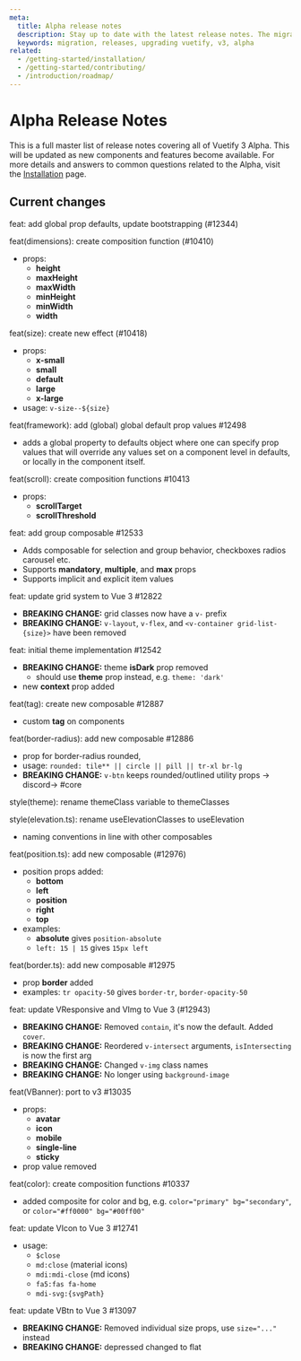 ```yaml
---
meta:
  title: Alpha release notes
  description: Stay up to date with the latest release notes. The migration guides will also help you migrate applications though major releases.
  keywords: migration, releases, upgrading vuetify, v3, alpha
related:
  - /getting-started/installation/
  - /getting-started/contributing/
  - /introduction/roadmap/
---
```


# Alpha Release Notes

This is a full master list of release notes covering all of Vuetify 3 Alpha. This will be updated as new components and features become available. For more details and answers to common questions related to the Alpha, visit the [Installation](/getting-started/installation/) page.

## Current changes

feat: add global prop defaults, update bootstrapping (#12344)

feat(dimensions): create composition function (#10410)

- props:
  - **height**
  - **maxHeight**
  - **maxWidth**
  - **minHeight**
  - **minWidth**
  - **width**

feat(size): create new effect (#10418)

- props:
  - **x-small**
  - **small**
  - **default**
  - **large**
  - **x-large**
- usage: `v-size--${size}`

feat(framework): add (global) global default prop values #12498

- adds a global property to defaults object where one can specify prop values that will override any values set on a component level in defaults, or locally in the component itself.

feat(scroll): create composition functions #10413

- props:
  - **scrollTarget**
  - **scrollThreshold**

feat: add group composable #12533

- Adds composable for selection and group behavior, checkboxes radios carousel etc.
- Supports **mandatory**, **multiple**, and **max** props
- Supports implicit and explicit item values

feat: update grid system to Vue 3 #12822

- **BREAKING CHANGE:** grid classes now have a `v-` prefix
- **BREAKING CHANGE:** `v-layout`, `v-flex`, and `<v-container grid-list-{size}>` have been removed

feat: initial theme implementation #12542

- **BREAKING CHANGE:** theme **isDark** prop removed
  - should use **theme** prop instead, e.g. `theme: 'dark'`
- new **context** prop added

feat(tag): create new composable #12887

- custom **tag** on components

feat(border-radius): add new composable #12886

- prop for border-radius rounded,
- usage: `rounded: tile** || circle || pill || tr-xl br-lg`
- **BREAKING CHANGE:** `v-btn` keeps rounded/outlined utility props -> discord-> #core

style(theme): rename themeClass variable to themeClasses

style(elevation.ts): rename useElevationClasses to useElevation

- naming conventions in line with other composables

feat(position.ts): add new composable (#12976)

- position props added:
  - **bottom**
  - **left**
  - **position**
  - **right**
  - **top**
- examples:
  - **absolute** gives `position-absolute`
  - `left: 15 | 15` gives `15px left`

feat(border.ts): add new composable #12975

- prop **border** added
- examples: `tr opacity-50` gives `border-tr`, `border-opacity-50`

feat: update VResponsive and VImg to Vue 3 (#12943)

- **BREAKING CHANGE:** Removed `contain`, it's now the default. Added `cover`.
- **BREAKING CHANGE:** Reordered `v-intersect` arguments, `isIntersecting` is now the first arg
- **BREAKING CHANGE:** Changed `v-img` class names
- **BREAKING CHANGE:** No longer using `background-image`

feat(VBanner): port to v3 #13035

- props:
  - **avatar**
  - **icon**
  - **mobile**
  - **single-line**
  - **sticky**
- prop value removed

feat(color): create composition functions #10337

- added composite for color and bg, e.g. `color="primary" bg="secondary"`, or `color="#ff0000" bg="#00ff00"`

feat: update VIcon to Vue 3 #12741

- usage:
  - `$close`
  - `md:close` (material icons)
  - `mdi:mdi-close` (md icons)
  - `fa5:fas fa-home`
  - `mdi-svg:{svgPath}`

feat: update VBtn to Vue 3 #13097

- **BREAKING CHANGE:** Removed individual size props, use `size="..."` instead
- **BREAKING CHANGE:** depressed changed to flat

<backmatter />
